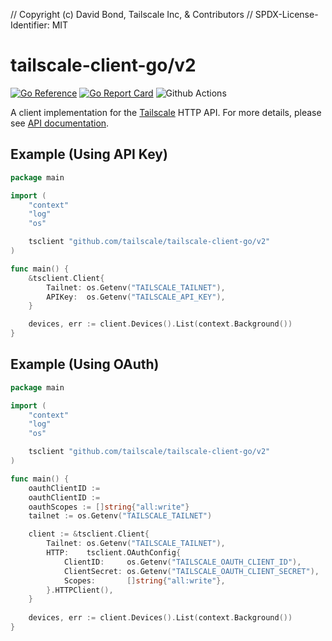 // Copyright (c) David Bond, Tailscale Inc, & Contributors
// SPDX-License-Identifier: MIT

# tailscale-client-go/v2

[![Go Reference](https://pkg.go.dev/badge/github.com/tailscale/tailscale-client-go/v2.svg)](https://pkg.go.dev/github.com/tailscale/tailscale-client-go/v2)
[![Go Report Card](https://goreportcard.com/badge/github.com/tailscale/tailscale-client-go/v2)](https://goreportcard.com/report/github.com/tailscale/tailscale-client-go/v2)
![Github Actions](https://github.com/tailscale/tailscale-client-go/actions/workflows/ci.yml/badge.svg?branch=main)

A client implementation for the [Tailscale](https://tailscale.com) HTTP API.
For more details, please see [API documentation](https://tailscale.com/api).

## Example (Using API Key)

```go
package main

import (
	"context"
	"log"
	"os"

	tsclient "github.com/tailscale/tailscale-client-go/v2"
)

func main() {
	&tsclient.Client{
		Tailnet: os.Getenv("TAILSCALE_TAILNET"),
		APIKey:  os.Getenv("TAILSCALE_API_KEY"),
	}

	devices, err := client.Devices().List(context.Background())
}
```

## Example (Using OAuth)

```go
package main

import (
	"context"
	"log"
	"os"

	tsclient "github.com/tailscale/tailscale-client-go/v2"
)

func main() {
	oauthClientID := 
	oauthClientID := 
	oauthScopes := []string{"all:write"}
	tailnet := os.Getenv("TAILSCALE_TAILNET")

	client := &tsclient.Client{
		Tailnet: os.Getenv("TAILSCALE_TAILNET"),
		HTTP:    tsclient.OAuthConfig{
			ClientID:     os.Getenv("TAILSCALE_OAUTH_CLIENT_ID"),
			ClientSecret: os.Getenv("TAILSCALE_OAUTH_CLIENT_SECRET"),
			Scopes:       []string{"all:write"},
		}.HTTPClient(),
	}
	
	devices, err := client.Devices().List(context.Background())
}
```
